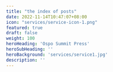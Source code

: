 ```yaml
---
title: "the index of posts"
date: 2022-11-14T10:47:07+08:00
icon: "services/service-icon-1.png"
featured: true
draft: false
weight: 100
heroHeading: 'Ospo Summit Press'
heroSubHeading: ''
heroBackground: 'services/service1.jpg'
description: ''
---
```

